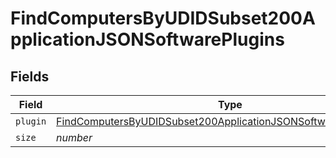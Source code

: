 # FindComputersByUDIDSubset200ApplicationJSONSoftwarePlugins


## Fields

| Field                                                                                                                                                           | Type                                                                                                                                                            | Required                                                                                                                                                        | Description                                                                                                                                                     | Example                                                                                                                                                         |
| --------------------------------------------------------------------------------------------------------------------------------------------------------------- | --------------------------------------------------------------------------------------------------------------------------------------------------------------- | --------------------------------------------------------------------------------------------------------------------------------------------------------------- | --------------------------------------------------------------------------------------------------------------------------------------------------------------- | --------------------------------------------------------------------------------------------------------------------------------------------------------------- |
| `plugin`                                                                                                                                                        | [FindComputersByUDIDSubset200ApplicationJSONSoftwarePluginsPlugin](../../models/operations/findcomputersbyudidsubset200applicationjsonsoftwarepluginsplugin.md) | :heavy_minus_sign:                                                                                                                                              | N/A                                                                                                                                                             |                                                                                                                                                                 |
| `size`                                                                                                                                                          | *number*                                                                                                                                                        | :heavy_minus_sign:                                                                                                                                              | N/A                                                                                                                                                             | 1                                                                                                                                                               |